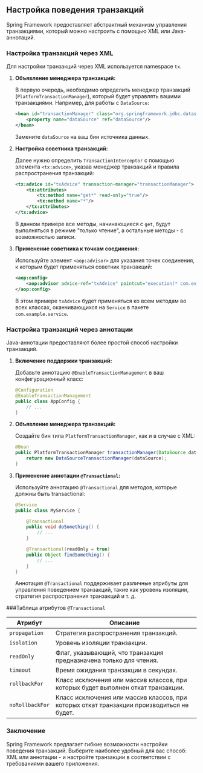 <h2>Настройка поведения транзакций</h2>

Spring Framework предоставляет абстрактный механизм управления транзакциями, который можно настроить с помощью XML или Java-аннотаций.

<h3>Настройка транзакций через XML</h3>

Для настройки транзакций через XML используется namespace `tx`. 

1. **Объявление менеджера транзакций:**

    В первую очередь, необходимо определить менеджер транзакций (`PlatformTransactionManager`), который будет управлять вашими транзакциями. Например, для работы с `DataSource`:

    ```xml
    <bean id="transactionManager" class="org.springframework.jdbc.datasource.DataSourceTransactionManager">
        <property name="dataSource" ref="dataSource"/>
    </bean>
    ```
    Замените `dataSource` на ваш бин источника данных.

2. **Настройка советника транзакций:**

    Далее нужно определить `TransactionInterceptor` с помощью элемента `<tx:advice>`, указав менеджер транзакций и правила распространения транзакций:

    ```xml
    <tx:advice id="txAdvice" transaction-manager="transactionManager">
        <tx:attributes>
            <tx:method name="get*" read-only="true"/>
            <tx:method name="*"/>
        </tx:attributes>
    </tx:advice>
    ```
    В данном примере все методы, начинающиеся с `get`, будут выполняться в режиме "только чтение", а остальные методы - с возможностью записи.

3. **Применение советника к точкам соединения:**

    Используйте элемент `<aop:advisor>` для указания точек соединения, к которым будет применяться советник транзакций:

    ```xml
    <aop:config>
        <aop:advisor advice-ref="txAdvice" pointcut="execution(* com.example.service.*Service.*(..))"/>
    </aop:config>
    ```
    В этом примере `txAdvice` будет применяться ко всем методам во всех классах, оканчивающихся на `Service` в пакете `com.example.service`.

<h3>Настройка транзакций через аннотации</h3>

Java-аннотации предоставляют более простой способ настройки транзакций. 

1. **Включение поддержки транзакций:**

    Добавьте аннотацию `@EnableTransactionManagement` в ваш конфигурационный класс:

    ```java
    @Configuration
    @EnableTransactionManagement
    public class AppConfig {
        // ...
    }
    ```

2. **Объявление менеджера транзакций:**

    Создайте бин типа `PlatformTransactionManager`, как и в случае с XML:

    ```java
    @Bean
    public PlatformTransactionManager transactionManager(DataSource dataSource) {
        return new DataSourceTransactionManager(dataSource);
    }
    ```

3. **Применение аннотации `@Transactional`:**

    Используйте аннотацию `@Transactional` для методов, которые должны быть transactional:

    ```java
    @Service
    public class MyService {

        @Transactional
        public void doSomething() {
            // ...
        }

        @Transactional(readOnly = true)
        public Object findSomething() {
            // ...
        }
    }
    ```

    Аннотация `@Transactional` поддерживает различные атрибуты для управления поведением транзакций, такие как уровень изоляции, стратегия распространения транзакций и т. д.

###Таблица атрибутов `@Transactional`

| Атрибут | Описание |
|---|---|
| `propagation` | Стратегия распространения транзакций. |
| `isolation` | Уровень изоляции транзакции. |
| `readOnly` | Флаг, указывающий, что транзакция предназначена только для чтения. |
| `timeout` | Время ожидания транзакции в секундах. |
| `rollbackFor` | Класс исключения или массив классов, при которых будет выполнен откат транзакции. |
| `noRollbackFor` | Класс исключения или массив классов, при которых откат транзакции производиться не будет. |

<h3>Заключение</h3>

Spring Framework предлагает гибкие возможности настройки поведения транзакций. Выберите наиболее удобный для вас способ: XML или аннотации - и настройте транзакции в соответствии с требованиями вашего приложения. 
